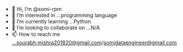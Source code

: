 - 👋 Hi, I’m @somi-rpm
- 👀 I’m interested in ...programming language
- 🌱 I’m currently learning ...Python
- 💞️ I’m looking to collaborate on ...N/A
- 📫 How to reach me ...sourabh.mishra201820@gmail.com/somidataengineer@gmail.com

<!---
somi-rpm/somi-rpm is a ✨ special ✨ repository because its `README.md` (this file) appears on your GitHub profile.
You can click the Preview link to take a look at your changes.
--->
